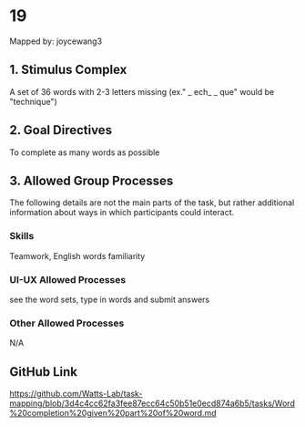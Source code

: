 # 19

Mapped by: joycewang3 

## 1. Stimulus Complex 
A set of 36 words with 2-3 letters missing (ex." _ ech_ _ que" would be "technique")

## 2. Goal Directives 
To complete as many words as possible

## 3. Allowed Group Processes 
The following details are not the main parts of the task, but rather additional information about ways in which participants could interact.

### Skills 
Teamwork, English words familiarity

### UI-UX Allowed Processes
see the word sets, type in words and submit answers

### Other Allowed Processes
N/A

## GitHub Link 
https://github.com/Watts-Lab/task-mapping/blob/3d4c4cc62fa3fee87ecc64c50b51e0ecd874a6b5/tasks/Word%20completion%20given%20part%20of%20word.md